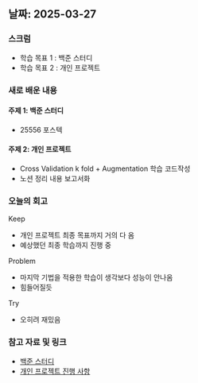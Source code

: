 ## 날짜: 2025-03-27

### 스크럼
- 학습 목표 1 : 백준 스터디
- 학습 목표 2 : 개인 프로젝트

### 새로 배운 내용
#### 주제 1: 백준 스터디
- 25556 포스텍

#### 주제 2: 개인 프로젝트
- Cross Validation k fold + Augmentation 학습 코드작성
- 노션 정리 내용 보고서화

### 오늘의 회고
Keep
- 개인 프로젝트 최종 목표까지 거의 다 옴
- 예상했던 최종 학습까지 진행 중

Problem
- 마지막 기법을 적용한 학습이 생각보다 성능이 안나옴
- 힘들어질듯

Try
- 오히려 재밌음

### 참고 자료 및 링크
- [백준 스터디](https://www.acmicpc.net/submit/25556/92088197)
- [개인 프로젝트 진행 사항](https://www.notion.so/adapterz/1bb394a480618006b1f9c7f2a2305efd)